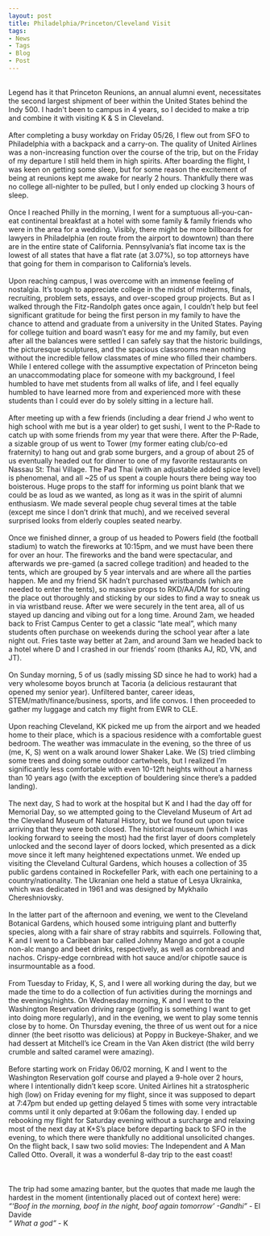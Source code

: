 ```yaml
---
layout: post
title: Philadelphia/Princeton/Cleveland Visit
tags:
- News
- Tags
- Blog
- Post
---
```


<!-- <strong> <h3 id="heading2">Philly and Princeton</h3></strong> -->
<br/>
Legend has it that Princeton Reunions, an annual alumni event, necessitates the second largest shipment of beer within the United States behind the Indy 500. I hadn't been to campus in 4 years, so I decided to make a trip and combine it with visiting K & S in Cleveland.
<br/>
<br/>
After completing a busy workday on Friday 05/26, I flew out from SFO to Philadelphia with a backpack and a carry-on. The quality of United Airlines was a non-increasing function over the course of the trip, but on the Friday of my departure I still held them in high spirits. After boarding the flight, I was keen on getting some sleep, but for some reason the excitement of being at reunions kept me awake for nearly 2 hours. Thankfully there was no college all-nighter to be pulled, but I only ended up clocking 3 hours of sleep.
<br/>
<br/>
Once I reached Philly in the morning, I went for a sumptuous all-you-can-eat continental breakfast at a hotel with some family & family friends who were in the area for a wedding. Visibly, there might be more billboards for lawyers in Philadelphia (en route from the airport to downtown) than there are in the entire state of California. Pennsylvania’s flat income tax is the lowest of all states that have a flat rate (at 3.07%), so top attorneys have that going for them in comparison to California’s levels.
<br/>
<br/>
Upon reaching campus, I was overcome with an immense feeling of nostalgia. It’s tough to appreciate college in the midst of midterms, finals, recruiting, problem sets, essays, and over-scoped group projects. But as I walked through the Fitz-Randolph gates once again, I couldn’t help but feel significant gratitude for being the first person in my family to have the chance to attend and graduate from a university in the United States. Paying for college tuition and board wasn’t easy for me and my family, but even after all the balances were settled I can safely say that the historic buildings, the picturesque sculptures, and the spacious classrooms mean nothing without the incredible fellow classmates of mine who filled their chambers. While I entered college with the assumptive expectation of Princeton being an unaccommodating place for someone with my background, I feel humbled to have met students from all walks of life, and I feel equally humbled to have learned more from and experienced more with these students than I could ever do by solely sitting in a lecture hall.
<br/>
<br/>
After meeting up with a few friends (including a dear friend J who went to high school with me but is a year older) to get sushi, I went to the P-Rade to catch up with some friends from my year that were there. After the P-Rade, a sizable group of us went to Tower (my former eating club/co-ed fraternity) to hang out and grab some burgers, and a group of about 25 of us eventually headed out for dinner to one of my favorite restaurants on Nassau St: Thai Village. The Pad Thai (with an adjustable added spice level) is phenomenal, and all ~25 of us spent a couple hours there being way too boisterous. Huge props to the staff for informing us point blank that we could be as loud as we wanted, as long as it was in the spirit of alumni enthusiasm. We made several people chug several times at the table (except me since I don’t drink that much), and we received several surprised looks from elderly couples seated nearby.
<br/>
<br/>
Once we finished dinner, a group of us headed to Powers field (the football stadium) to watch the fireworks at 10:15pm, and we must have been there for over an hour. The fireworks and the band were spectacular, and afterwards we pre-gamed (a sacred college tradition) and headed to the tents, which are grouped by 5 year intervals and are where all the parties happen. Me and my friend SK hadn’t purchased wristbands (which are needed to enter the tents), so massive props to RKD/AA/DM for scouting the place out thoroughly and sticking by our sides to find a way to sneak us in via wristband reuse. After we were securely in the tent area, all of us stayed up dancing and vibing out for a long time. Around 2am, we headed back to Frist Campus Center to get a classic “late meal”, which many students often purchase on weekends during the school year after a late night out. Fries taste way better at 2am, and around 3am we headed back to a hotel where D and I crashed in our friends’ room (thanks AJ, RD, VN, and JT).
<br/>
<br/>
On Sunday morning, 5 of us (sadly missing SD since he had to work) had a very wholesome boyos brunch at Tacoria (a delicious restaurant that opened my senior year). Unfiltered banter, career ideas, STEM/math/finance/business, sports, and life convos. I then proceeded to gather my luggage and catch my flight from EWR to CLE.
<br/>
<br/>
Upon reaching Cleveland, KK picked me up from the airport and we headed home to their place, which is a spacious residence with a comfortable guest bedroom. The weather was immaculate in the evening, so the three of us (me, K, S) went on a walk around lower Shaker Lake. We (S) tried climbing some trees and doing some outdoor cartwheels, but I realized I’m significantly less comfortable with even 10-12ft heights without a harness than 10 years ago (with the exception of bouldering since there’s a padded landing).
<br/>
<br/>
The next day, S had to work at the hospital but K and I had the day off for Memorial Day, so we attempted going to the Cleveland Museum of Art ad the Cleveland Museum of Natural History, but we found out upon twice arriving that they were both closed. The historical museum (which I was looking forward to seeing the most) had the first layer of doors completely unlocked and the second layer of doors locked, which presented as a dick move since it left many heightened expectations unmet. We ended up visiting the Cleveland Cultural Gardens, which houses a collection of 35 public gardens contained in Rockefeller Park, with each one pertaining to a country/nationality. The Ukranian one held a statue of Lesya Ukrainka, which was dedicated in 1961 and was designed by Mykhailo Chereshniovsky.
<br/>
<br/>
In the latter part of the afternoon and evening, we went to the Cleveland Botanical Gardens, which housed some intriguing plant and butterfly species, along with a fair share of stray rabbits and squirrels. Following that, K and I went to a Caribbean bar called Johnny Mango and got a couple non-alc mango and beet drinks, respectively, as well as cornbread and nachos. Crispy-edge cornbread with hot sauce and/or chipotle sauce is insurmountable as a food.
<br/>
<br/>
From Tuesday to Friday, K, S, and I were all working during the day, but we made the time to do a collection of fun activities during the mornings and the evenings/nights. On Wednesday morning, K and I went to the Washington Reservation driving range (golfing is something I want to get into doing more regularly), and in the evening, we went to play some tennis close by to home. On Thursday evening, the three of us went out for a nice dinner (the beet risotto was delicious) at Poppy in Buckeye-Shaker, and we had dessert at Mitchell’s ice Cream in the Van Aken district (the wild berry crumble and salted caramel were amazing).
<br/>
<br/>
Before starting work on Friday 06/02 morning, K and I went to the Washington Reservation golf course and played a 9-hole over 2 hours, where I intentionally didn’t keep score. United Airlines hit a stratospheric high (low) on Friday evening for my flight, since it was supposed to depart at 7:47pm but ended up getting delayed 5 times with some very intractable comms until it only departed at 9:06am the following day. I ended up rebooking my flight for Saturday evening without a surcharge and relaxing most of the next day at K+S’s place before departing back to SFO in the evening, to which there were thankfully no additional unsolicited changes. On the flight back, I saw two solid movies: The Independent and A Man Called Otto. Overall, it was a wonderful 8-day trip to the east coast!
<br/>
<br/>
<br/>
<br/>
The trip had some amazing banter, but the quotes that made me laugh the hardest in the moment (intentionally placed out of context here) were:
<br/>
<i>“‘Boof in the morning, boof in the night, boof again tomorrow’ -Gandhi”</i> - El Davide
<br/>
<i>“ What a god”</i> - K
